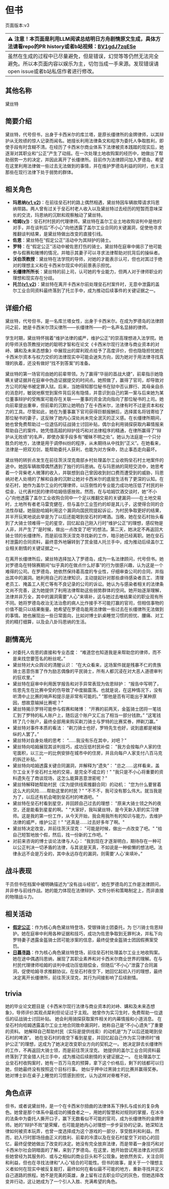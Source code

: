 # 但书
页面版本:v3
 

| :warning: 注意！本页面是利用LLM阅读总结明日方舟剧情原文生成，具体方法请看repo的PR history或者b站视频：[BV1gdJ7zqESe](https://www.bilibili.com/video/BV1gdJ7zqESe/)         |
|:----------------------------|
| 虽然在生成的过程中已尽量避免，但是错误，幻觉等等仍然无法完全避免。所以本页面内容以娱乐为主，切勿当成一手来源。发现错误请open issue或者b站私信作者进行修改。|



## 其他名称
黛丝特
## 简要介绍
黛丝特，代号但书，出身于卡西米尔的库兰塔，是原长缰律所的金牌律师，以其辩护从无败绩的惊人记录而闻名。她擅长利用法律条文和程序为委托人争取胜利，即使手段有时含糊不清。在经历了卡西米尔商业体系下法律被资本践踏的现实后，她逐渐对其职业和“公正”产生了动摇。在一次处理土地收购案的经历中，她做出了帮助弱势一方的决定，并因此离开了长缰律所。目前作为法律顾问加入罗德岛，希望在这里利用法律做一些过去无法做到的事情，并在维护罗德岛利益的同时，也关注那些在现行法律下处于弱势的群体。
## 相关角色
-   **玛恩纳([v1](../chars/char_4064_mlynar.md),[v2](char_4064_mlynar.md))**：在前往垒石村的路上偶然相遇，黛丝特因车辆故障请求玛恩纳带路。两人曾有过关于垒石村老人收入以及黛丝特过去经历的短暂而意味深长的交流，玛恩纳的沉默和观察触动了黛丝特。
-   **哈姆([v1](../chars/extended_char_ha_mu.md))**：垒石村村民的代理律师。黛丝特在盖尔工业土地收购谈判中是他的对手，并在谈判后“不小心”向他透露了盖尔工业合同的关键漏洞，促使他寻求推翻谈判结果，是黛丝特做出改变的直接引线。
-   **佐恩**：黛丝特在“假定公正”活动中为其辩护的骑士。
-   **罗特**：在“假定公正”活动中被佐恩打伤的骑士。黛丝特在庭审中揭示了他可能参与假赛和赌博的情况，并暗示其妻子可以寻求法律帮助对抗背后的操纵者。
-   **沃伯茨教授**：黛丝特在法学院的导师，对她的才能表示认可，但也对其过于绝对的理想主义和在卡西米尔现实中的前景表示担忧。
-   **长缰律所所长**：黛丝特的前上司，认可她的专业能力，但两人对于律师职业的理想和现实存在分歧。
-   **托兰([v1](../chars/extended_char_tuo_lan.md),[v2](extended_char_tuo_lan.md))**：黛丝特在离开卡西米尔前处理垒石村案件时，无意中泄露的盖尔工业合同资料最终落到了托兰手中，成为推动后续事件的关键证据之一。
## 详细介绍
黛丝特，代号但书，是一名库兰塔女性，出身于卡西米尔。在成为罗德岛的法律顾问之前，她是卡西米尔顶尖律所——长缰律所——的一名声名显赫的律师。

学生时期，黛丝特怀揣着“维护法律的威严，维护公正”的崇高理想进入法学院。她的导师沃伯茨教授对她的聪明才智和在论文《卡西米尔现行法律与商业资本的对峙、媾和及未来态想象》中展现出的犀利观点给予了高度评价，但也隐隐担忧她在卡西米尔资本与权力交织的法律现实中可能会迷失方向，因为她对于用法律寻找真理的执着，还没有做好“找不到答案”的准备。

黛丝特的第一场官司由她的前辈带领。为了赢得“华丽的首战大捷”，前辈指示她隐瞒关键证据并在庭审中伪造证据提交的时间点。她照做了，赢得了官司，却导致对方公司的秘书被定罪入狱。后来，当她得知那位秘书在狱中否认罪行、其母亲自杀的消息时，敏锐地察觉到案件背后另有隐情，并意识到自己的第一案与后来她为某位董事辩护的受贿案可能存在关联——董事的资金流向指向了那位秘书的上司。她向前辈提出重审，但前辈的沉默让她明白了在卡西米尔，法律有时不过是资本和权力的工具。尽管如此，她在为董事赢下官司获得巨额报酬后，选择匿名将钱寄给了那位秘书的妻子，这反映了她内心深处尚未完全泯灭的正义感。在长缰律所期间，她也曾免费帮助过一位退伍的征战骑士讨回补贴，偶尔会利用骑探获取内幕情报来帮助自己的案件。她凭借高超的辩护技巧和对法律程序的精通，在律所赢得了“辩护从无败绩”的名声，即使办案手段多有“暧昧不明之处”。她认为法庭是一个只分胜负的地方，法律是用于调停纠纷的程序，从未期待从中找到“正义”。在她看来，法律是一把双刃剑，能帮助委托人获利，也能为对方保命，防止事态走向最坏。

黛丝特的转折点发生在前往茨沃涅克南部乡村处理盖尔工业收购垒石村土地案件的途中。她因车辆故障偶然遇到了独行的玛恩纳。在与玛恩纳的简短交流中，她思考着一个背柴老人微薄的收入，并联想到自己曾因收到封口费而遭受到的威胁，玛恩纳对老人处境的了解和自身的沉默让她对卡西米尔的底层生活有了更深的认知。在垒石村，她作为盖尔工业的代理律师，以压倒性的专业能力成功地压低了村民的补偿金，让代表村民的律师哈姆倍感挫败。然而，在与哈姆饮酒交谈时，她“不小心”向他透露了盖尔工业收购合同中一个足以推翻交易的关键漏洞——在土地交易时，土地所有者老马雷克健在，但与盖尔工业签约的却是其儿子，这使得合同的合法性存疑。她鼓励哈姆利用这个漏洞向国民院提起诉讼，为村民争取更好的结果，并半开玩笑地说此举是为了以后还能喝到垒石村的啤酒。当晚，她在垒石村抬头看到了大骑士领难得一见的星空，回忆起自己刚入行时“维护公正”的理想，感叹物是人非，并产生了“是时候，做出一点改变了吧”的想法。第二天，她决定不再返回大骑士领的长缰律所，而是前往茨沃涅克寻找新的工作，暗示她已经离职。她在垒石村泄露的合同资料，最终意外地辗转到了赏金猎人托兰手中，成为推动后续盖尔工业相关剧情的关键证据之一。

在离开长缰律所后，黛丝特选择加入了罗德岛，成为一名法律顾问，代号但书。她对罗德岛在特锦赛期间“似乎真的在做点什么好事”的行为很感兴趣，认为这是一个难得的公司。在罗德岛，她依然保持着高度的专业性，仔细审查公司的合同，并指出其中的漏洞。她利用自己的法律知识，主动提起针对那些虐待感染者员工、清理老员工、掩盖工人死亡等有不良记录的公司的诉讼。她认为与感染者相关的法律条文尚不完善，这为她提供了利用法律帮助这些弱势群体的空间。她开始逐渐理解，法律并非万全，其中的漏洞需要“人心”来填补，这与她过去唯结果论的职业观有所不同。她将罗德岛收治无法治愈的病人比作接手不可能打赢的官司，但相信事物的价值不能只以结果衡量。她希望在罗德岛能用法律做一些过去在长缰律所无法做到的事情。她也展现出一些日常面向，比如对博士趴桌睡觉习惯的担忧、腰痛、对工资的精打细算，以及会八卦玛恩纳的生活。
## 剧情高光
- 对委托人佐恩的直接和专业态度：
    “难道您也知道我是来帮助您的律师，而不是来找您要签名的粉丝呢。”
- 黛丝特对大众舆论的清醒认识：
    “在大众看来，这场案件就是残暴不仁的贵族骑士恶意伤害了作为励志偶像的平民骑士，所有人都沉浸在对大恶人道德审判的狂欢里。”
- 黛丝特在庭审中利用医学报告和对手异常表现为佐恩辩护：
    “报告中写明了，佐恩先生在比赛中受的伤导致了中度脑震荡。也就是说，在这种情况下，没有听清中止比赛的哨声和提示是非常有可能的。”
    “那他是否有可能出于某种原因，想故意输掉比赛呢？”
- 黛丝特揭示罗特可能参与假赛和赌博：
    “开赛的前两天，金盔骑士团将一笔钱汇到了罗特的私人账户上，随后这个账户又汇出了相当一部分钱款。”
    “这笔钱转了几个账户，最终全部用来购买剃刀骑士与罗特的比赛奖券，押剃刀赢。”
- 黛丝特对事件本质的看法：
    “剃刀骑士也好，罗特先生也好，说到底都是被操纵的人罢了。”
- 黛丝特对自身处境的思考：
    “......我没有乐在其中，对吧？”
- 黛丝特向哈姆展现其谈判技巧，成功压低村民补偿：
    "我方会按每户人家的住宅面积，以三比一的比例安排在城市中的住房，并且向每户人家支付八百马克的拆迁补贴。"
- 黛丝特向哈姆透露关键合同漏洞，并解释为“遗失”：
    "总之......这样看来，盖尔工业关于垒石村土地的交易，是完全不成立的！"
    "我只是不小心将重要的资料遗失在了商谈现场，这怎么能算恶意泄密呢？"
- 黛丝特解释她帮助村民（实为提供线索推翻合同）的动机：
    "您为什么要冒着这么大的风险......帮助这里的村民？"
    "不不不，我可没有那么伟大。就当我是为了，以后还有机会喝到垒石村的啤酒吧。"
- 黛丝特在垒石村看到星空，并回顾自己过去的理想：
    "原来大骑士领之外的夜空，还是能看到星星的啊。"
    "大家好，我叫黛丝特，是今天新入职的实习律师。这是我的第一份工作，从今天开始，我会用我所有的知识与能力，去维护法律的威严，维护公正！"
    "还真是......过去好多年了啊。"
- 黛丝特决定改变，并前往茨沃涅克：
    "可能是时候，做出一点改变了吧。"
    "给自己短暂地放个假，然后，找一份新的工作吧。"
- 对前来咨询的博士谈论法律与人心：
    “我到现在才逐渐明白，期待存在一种可以公正判决一切矛盾的法律，与其说是天真，不如说是一种偷懒的想法吧。法律永远不会是万全的，其中永远存在的漏洞，则需要‘人心’来填补。”
## 战斗表现
干员但书在档案中被明确描述为“没有战斗经验”。她在罗德岛的工作是法律顾问，并非参与前线作战。她的能力体现在法律辩护、文件分析和策略制定上，而非直接的物理战斗力。
## 相关活动
-   **[假定公正](../stories/story_provs_set_1.md)**：作为核心角色黛丝特登场，受银锋骑士团委托，为 인기骑士佐恩辩护。她在庭审中利用各种证据和技巧，成功为佐恩争取到无罪判决，并私下向罗特妻子透露金盔骑士团可能涉案的信息，最终促使金盔骑士团因假赛案受罚。
-   **[日暮寻路](../stories/act12mini.md)**：作为核心角色黛丝特登场，前往垒石村处理盖尔工业土地收购案。她在途中偶遇玛恩纳，展现了其职业素养和对卡西米尔商业世界的理解。在与村民代理律师哈姆的谈判中成功压低赔偿金，但随后“不小心”泄露了合同漏洞，促使哈姆寻求推翻协议。在垒石村夜空下，她回忆起初入行的理想，最终决定离开长缰律所，前往茨沃涅克，其行为间接影响了后续剧情。
## trivia
她的毕业论文题目是《卡西米尔现行法律与商业资本的对峙、媾和及未来态想象》，导师评价其观点犀利但论证过于主观。
她曾作为实习生时，免费帮助一位退伍的征战骑士讨回补贴。
她会利用骑探获取案件相关的内幕情报和小道消息。
在垒石村向哈姆透露盖尔工业土地合同致命漏洞时，她称自己是“不小心遗失”了重要的资料。
她解释自己帮助村民（实际是提供线索）的动机是“为了以后还能喝到垒石村的啤酒”。
她在垒石村的夜空下看到星星，并回忆起自己作为实习律师时“维护公正”的理想，这成为了她决定改变职业方向的契机之一。
她决定辞去长缰律所的工作，不再返回大骑士领，而是前往茨沃涅克。
她提供的盖尔工业合同资料最终落到了赏金猎人托兰手中，成为推动后续剧情的关键证据之一。
在处理盖尔工业垒石村收购案时，她有一百万马克的预算，拿下这个价格后，剩下的钱都可以归她，但她最终没有按照这个目标行事。
她似乎押中过黑骑士的比赛并赢得奖券。
她对博士趴在桌子上睡觉的习惯感到担忧，认为这样对脊椎不好。
## 角色点评
但书，或者说黛丝特，是一个在卡西米尔扭曲的法律体系下挣扎与成长的复杂角色。她曾是那个体系中最成功的捕食者之一，用她的智慧和对规则的掌握，在冰冷的法条中为委托人撕开口子，赢下无数看似不可能的官司，成为长缰律所的金牌律师。她的“辩护不败”是荣耀，也可能是她内心对理想一步步妥协的记录。她深知法律如何被资本玩弄，也曾一度选择成为这个游戏的一部分，享受胜利和利益。然而，初入行时那场扭曲正义的胜利、前辈的冷漠以及在垒石村星空下对初心的回忆，最终促使她做出了改变的决定。她没有完全放弃法律，而是带着一身技巧和对卡西米尔社会阴暗面的了解，来到了罗德岛。在这里，她开始尝试用法律去对抗那些她曾经为其服务的、或与之相似的商业巨头和不公现象。她依然务实，关注合同和利益，但也在寻找法律和“人心”结合的可能性。但书的故事，是关于一个理想主义者如何在现实中被反复敲打，最终如何在看似最不可能的地方，重新寻找并定义自己道路的旅程。她不是完美的英雄，身上留有过去职业印记的灰色，但她选择改变并行动，这让她成为了一个引人入胜、充满希望的角色。